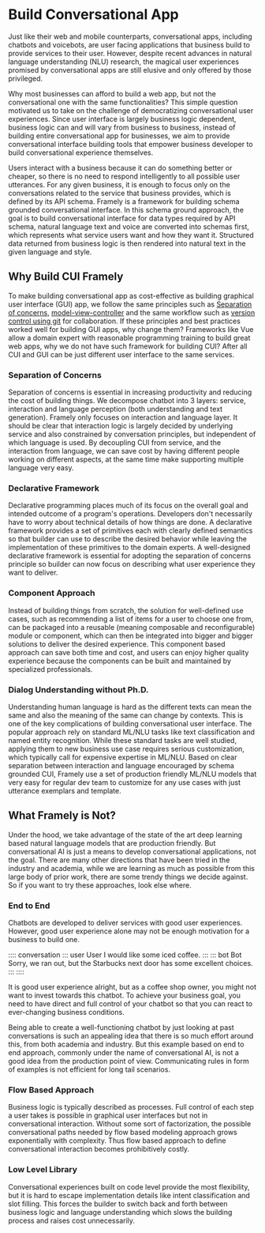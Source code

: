# Build Conversational App
 
Just like their web and mobile counterparts, conversational apps, including chatbots and voicebots, are user facing applications that business build to provide services to their user. However, despite recent advances in natural language understanding (NLU) research, the magical user experiences promised by conversational apps are still elusive and only offered by those privileged. 

Why most businesses can afford to build a web app, but not the conversational one with the same functionalities? This simple question motivated us to take on the challenge of democratizing conversational user experiences. Since user interface is largely business logic dependent, business logic can and will vary from business to business, instead of building entire conversational app for businesses, we aim to provide conversational interface building tools that empower business developer to build conversational experience themselves.

 Users interact with a business because it can do something better or cheaper, so there is no need to respond intelligently to all possible user utterances. For any given business, it is enough to focus only on the conversations related to the service that business provides, which is defined by its API schema. Framely is a framework for building schema grounded conversational interface. In this schema ground approach, the goal is to build conversational interface for data types required by API schema, natural language text and voice are converted into schemas first, which represents what service users want and how they want it. Structured data returned from business logic is then rendered into natural text in the given language and style.

## Why Build CUI Framely
To make building conversational app as cost-effective as building graphical user interface (GUI) app, we follow the same principles such as [Separation of concerns](https://en.wikipedia.org/wiki/Separation_of_concerns), [model-view-controller](https://en.wikipedia.org/wiki/Model%E2%80%93view%E2%80%93controller) and the same workflow such as [version control using git](https://en.wikipedia.org/wiki/Git) for collaboration. If these principles and best practices worked well for building GUI apps, why change them? Frameworks like Vue allow a domain expert with reasonable programming training to build great web apps, why we do not have such framework for building CUI? After all CUI and GUI can be just different user interface to the same services.

### Separation of Concerns
Separation of concerns is essential in increasing productivity and reducing the cost of building things. We decompose chatbot into 3 layers: service, interaction and language perception (both understanding and text generation). Framely only focuses on interaction and language layer. It should be clear that interaction logic is largely decided by underlying service and also constrained by conversation principles, but independent of which language is used. By decoupling CUI from service, and the interaction from language, we can save cost by having different people working on different aspects, at the same time make supporting multiple language very easy.

### Declarative Framework
Declarative programming places much of its focus on the overall goal and intended outcome of a program's operations. Developers don't necessarily have to worry about technical details of how things are done. A declarative framework provides a set of primitives each with clearly defined semantics so that builder can use to describe the desired behavior while leaving the implementation of these primitives to the domain experts. A well-designed declarative framework is essential for adopting the separation of concerns principle so builder can now focus on describing what user experience they want to deliver.

### Component Approach
Instead of building things from scratch, the solution for well-defined use cases, such as recommending a list of items for a user to choose one from, can be packaged into a reusable (meaning composable and reconfigurable) module or component, which can then be integrated into bigger and bigger solutions to deliver the desired experience. This component based approach can save both time and cost, and users can enjoy higher quality experience because the components can be built and maintained by specialized professionals.

### Dialog Understanding without Ph.D.
Understanding human language is hard as the different texts can mean the same and also the meaning of the same can change by contexts. This is one of the key complications of building conversational user interface. The popular approach rely on standard ML/NLU tasks like text classification and named entity recognition. While these standard tasks are well studied, applying them to new business use case requires serious customization, which typically call for expensive expertise in ML/NLU. Based on clear separation between interaction and language encouraged by schema grounded CUI, Framely use a set of production friendly ML/NLU models that very easy for regular dev team to customize for any use cases with just utterance exemplars and template.

## What Framely is Not?
Under the hood, we take advantage of the state of the art deep learning based natural language models that are production friendly. But conversational AI is just a means to develop conversational applications, not the goal. There are many other directions that have been tried in the industry and academia, while we are learning as much as possible from this large body of prior work, there are some trendy things we decide against. So if you want to try these approaches, look else where.

### End to End
Chatbots are developed to deliver services with good user experiences. However, good user experience alone may not be enough motivation for a business to build one.

:::: conversation
::: user User
I would like some iced coffee.
:::
::: bot Bot
Sorry, we ran out, but the Starbucks next door has some excellent choices.
:::
::::

It is good user experience alright, but as a coffee shop owner, you might not want to invest towards this chatbot. To achieve your business goal, you need to have direct and full control of your chatbot so that you can react to ever-changing business conditions.

Being able to create a well-functioning chatbot by just looking at past conversations is such an appealing idea that there is so much effort around this, from both academia and industry. But this example based on end to end approach, commonly under the name of conversational AI, is not a good idea from the production point of view. Communicating rules in form of examples is not efficient for long tail scenarios.

### Flow Based Approach
Business logic is typically described as processes. Full control of each step a user takes is possible in graphical user interfaces but not in conversational interaction. Without some sort of factorization, the possible conversational paths needed by flow based modeling approach grows exponentially with complexity. Thus flow based approach to define conversational interaction becomes prohibitively costly.

### Low Level Library
Conversational experiences built on code level provide the most flexibility, but it is hard to escape implementation details like intent classification and slot filling. This forces the builder to switch back and forth between business logic and language understanding which slows the building process and raises cost unnecessarily.
